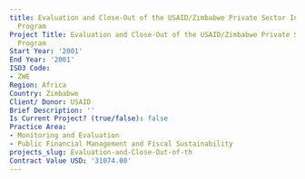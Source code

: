 ```yaml
---
title: Evaluation and Close-Out of the USAID/Zimbabwe Private Sector Investment
  Program
Project Title: Evaluation and Close-Out of the USAID/Zimbabwe Private Sector Investment
  Program
Start Year: '2001'
End Year: '2001'
ISO3 Code:
- ZWE
Region: Africa
Country: Zimbabwe
Client/ Donor: USAID
Brief Description: ''
Is Current Project? (true/false): false
Practice Area:
- Monitoring and Evaluation
- Public Financial Management and Fiscal Sustainability
projects_slug: Evaluation-and-Close-Out-of-th
Contract Value USD: '31074.00'
---
```


